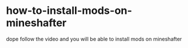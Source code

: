 how-to-install-mods-on-mineshafter
==================================

dope follow the video and you will be able to install mods on mineshafter